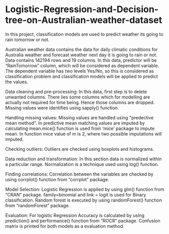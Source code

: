 # Logistic-Regression-and-Decision-tree-on-Australian-weather-dataset
In this project, classification models are used to predict weather its going to rain tomorrow or not.


Australian weather data contains the data for daily climatic conditions for Australia weather and forecast weather next day it is going to rain or not. Data contains 142194 rows and 19 columns. In this data, predictor will be “RainTomorrow” column, which will be considered as dependent variable. The dependent variable has two levels Yes/No, so this is considered as classification problem and classification models will be applied to predict the values.

Data cleaning and pre-processing: In this data, first step is to delete unwanted columns. There lies some columns which for modelling are actually not required for time 
being. Hence those columns are dropped. Missing values were identifies using sapply() function.

Handling missing values: Missing values are handled using "predective mean method". In predictive mean matching values are imputed by calculating mean.mice() function is used from ‘mice’ package to impute mean. In function mice value of m is 2, where two possible imputations will imputed.

Checking outliers: Outliers are checked using boxplots and histograms.

Data reduction and transformation: In this section data is normalized within a particular range. Normalization is a technique used using log() function.

Finding correlations: Correlation between the variables are checked by using corrplot() function from “corrplot” package.

Model Selection: Logistic Regression is applied by using glm() function from “CRAN” package. family=binomial and link = logit is used for Binary classification. Random forest is executed by using randomForest() function from “randomForest” package.

Evaluation: For logistic Regression Accuracy is calculated by using prediction() and performance() function from “ROCR” package. Confusion matrix is printed for both models as a evaluation method.

